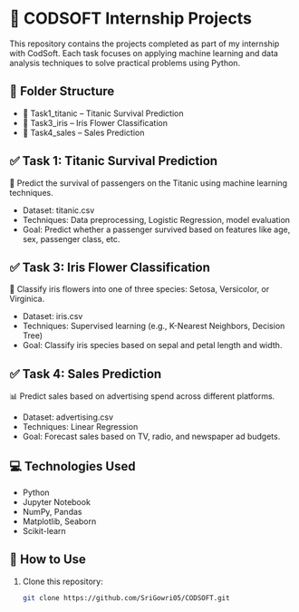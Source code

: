 # 💼 CODSOFT Internship Projects
This repository contains the projects completed as part of my internship with CodSoft. Each task focuses on applying machine learning and data analysis techniques to solve practical problems using Python.
## 📂 Folder Structure
- 📁 Task1_titanic – Titanic Survival Prediction  
- 📁 Task3_iris – Iris Flower Classification  
- 📁 Task4_sales – Sales Prediction
## ✅ Task 1: Titanic Survival Prediction
🚢 Predict the survival of passengers on the Titanic using machine learning techniques.
- Dataset: titanic.csv  
- Techniques: Data preprocessing, Logistic Regression, model evaluation  
- Goal: Predict whether a passenger survived based on features like age, sex, passenger class, etc.
## ✅ Task 3: Iris Flower Classification
🌸 Classify iris flowers into one of three species: Setosa, Versicolor, or Virginica.
- Dataset: iris.csv  
- Techniques: Supervised learning (e.g., K-Nearest Neighbors, Decision Tree)  
- Goal: Classify iris species based on sepal and petal length and width.
## ✅ Task 4: Sales Prediction
📊 Predict sales based on advertising spend across different platforms.
- Dataset: advertising.csv  
- Techniques: Linear Regression  
- Goal: Forecast sales based on TV, radio, and newspaper ad budgets.
## 💻 Technologies Used
- Python  
- Jupyter Notebook  
- NumPy, Pandas  
- Matplotlib, Seaborn  
- Scikit-learn
## 📌 How to Use
1. Clone this repository:
   ```bash
   git clone https://github.com/SriGowri05/CODSOFT.git
  
